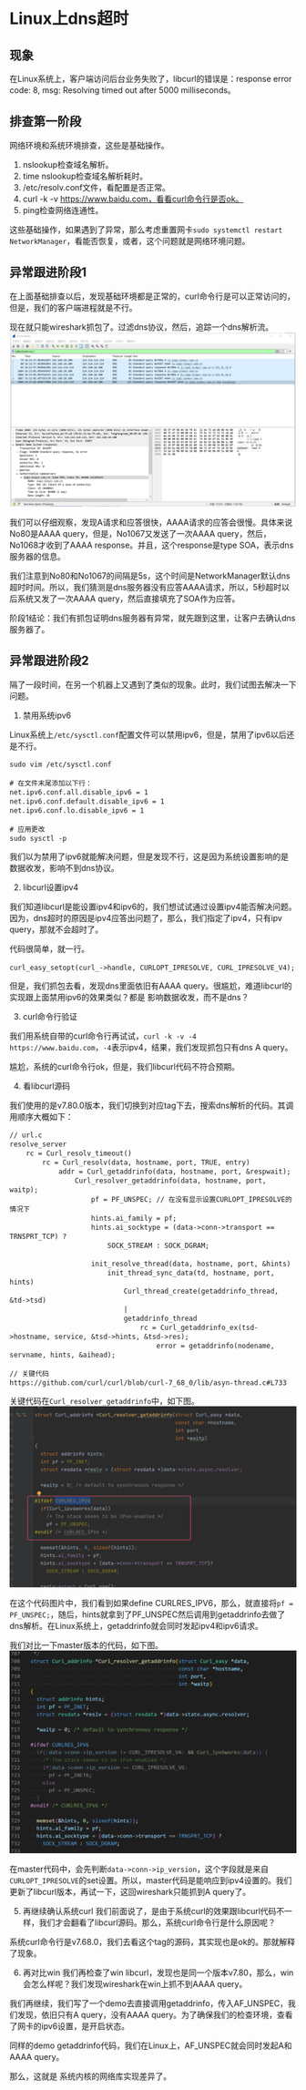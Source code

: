 # Linux上dns超时

## 现象
在Linux系统上，客户端访问后台业务失败了，libcurl的错误是：response error code: 8, msg: Resolving timed out after 5000 milliseconds。

## 排查第一阶段
网络环境和系统环境排查，这些是基础操作。
1. nslookup检查域名解析。
2. time nslookup检查域名解析耗时。
3. /etc/resolv.conf文件，看配置是否正常。
4. curl -k -v https://www.baidu.com，看看curl命令行是否ok。
5. ping检查网络连通性。

这些基础操作，如果遇到了异常，那么考虑重置网卡`sudo systemctl restart NetworkManager`，看能否恢复，或者，这个问题就是网络环境问题。

## 异常跟进阶段1
在上面基础排查以后，发现基础环境都是正常的，curl命令行是可以正常访问的，但是，我们的客户端进程就是不行。

现在就只能wireshark抓包了。过滤dns协议，然后，追踪一个dns解析流。
![picture 2](../images/ec51a68f11de3894368414736986ae7ab7cd25f226bb813dffb13d9b04ae5bce.png)  

我们可以仔细观察，发现A请求和应答很快，AAAA请求的应答会很慢。具体来说No80是AAAA query，但是，No1067又发送了一次AAAA query，然后，No1068才收到了AAAA response。并且，这个response是type SOA，表示dns服务器的信息。

我们注意到No80和No1067的间隔是5s，这个时间是NetworkManager默认dns超时时间。所以，我们猜测是dns服务器没有应答AAAA请求，所以，5秒超时以后系统又发了一次AAAA query，然后直接填充了SOA作为应答。

阶段1结论：我们有抓包证明dns服务器有异常，就先跟到这里，让客户去确认dns服务器了。

## 异常跟进阶段2
隔了一段时间，在另一个机器上又遇到了类似的现象。此时，我们试图去解决一下问题。

1. 禁用系统ipv6

Linux系统上`/etc/sysctl.conf`配置文件可以禁用ipv6，但是，禁用了ipv6以后还是不行。
```
sudo vim /etc/sysctl.conf

# 在文件末尾添加以下行：
net.ipv6.conf.all.disable_ipv6 = 1
net.ipv6.conf.default.disable_ipv6 = 1
net.ipv6.conf.lo.disable_ipv6 = 1

# 应用更改
sudo sysctl -p
```

我们以为禁用了ipv6就能解决问题，但是发现不行，这是因为系统设置影响的是数据收发，影响不到dns协议。

2. libcurl设置ipv4

我们知道libcurl是能设置ipv4和ipv6的，我们想试试通过设置ipv4能否解决问题。因为，dns超时的原因是ipv4应答出问题了，那么，我们指定了ipv4，只有ipv query，那就不会超时了。

代码很简单，就一行。

`curl_easy_setopt(curl_->handle, CURLOPT_IPRESOLVE, CURL_IPRESOLVE_V4);`

但是，我们抓包去看，发现dns里面依旧有AAAA query。很尴尬，难道libcurl的实现跟上面禁用ipv6的效果类似？都是 影响数据收发，而不是dns？

3. curl命令行验证

我们用系统自带的curl命令行再试试，`curl -k -v -4 https://www.baidu.com`，`-4`表示ipv4，结果，我们发现抓包只有dns A query。

尴尬，系统的curl命令行ok，但是，我们libcurl代码不符合预期。

4. 看libcurl源码

我们使用的是v7.80.0版本，我们切换到对应tag下去，搜索dns解析的代码。其调用顺序大概如下：
```
// url.c
resolve_server
	rc = Curl_resolv_timeout()
		rc = Curl_resolv(data, hostname, port, TRUE, entry)
			addr = Curl_getaddrinfo(data, hostname, port, &respwait);
				Curl_resolver_getaddrinfo(data, hostname, port, waitp);
					pf = PF_UNSPEC; // 在没有显示设置CURLOPT_IPRESOLVE的情况下
					hints.ai_family = pf;
					hints.ai_socktype = (data->conn->transport == TRNSPRT_TCP) ?
						SOCK_STREAM : SOCK_DGRAM;
						
					init_resolve_thread(data, hostname, port, &hints)
						init_thread_sync_data(td, hostname, port, hints)
							Curl_thread_create(getaddrinfo_thread, &td->tsd)
							|
							getaddrinfo_thread
								rc = Curl_getaddrinfo_ex(tsd->hostname, service, &tsd->hints, &tsd->res);
									error = getaddrinfo(nodename, servname, hints, &aihead);

// 关键代码
https://github.com/curl/curl/blob/curl-7_68_0/lib/asyn-thread.c#L733
```
关键代码在`Curl_resolver_getaddrinfo`中，如下图。
![picture 0](../images/8ad6888a975a9a0d47c8ee508780bdf039e861bf9e697ac481c64498b02b88b4.png)  

在这个代码图片中，我们看到如果define CURLRES_IPV6，那么，就直接将`pf = PF_UNSPEC;`，随后，hints就拿到了PF_UNSPEC然后调用到getaddrinfo去做了dns解析。在Linux系统上，getaddrinfo就会同时发起ipv4和ipv6请求。

我们对比一下master版本的代码，如下图。
![picture 1](../images/96d4144373651eeaa25f01c856776aa9f733c7cc8a13750b8de54ed9f54ed81c.png)  

在master代码中，会先判断`data->conn->ip_version`，这个字段就是来自`CURLOPT_IPRESOLVE`的set设置。所以，master代码是能响应到ipv4设置的。我们更新了libcurl版本，再试一下，这回wireshark只能抓到A query了。

5. 再继续确认系统curl
我们前面说了，是由于系统curl的效果跟libcurl代码不一样，我们才会翻看了libcurl源码。那么，系统curl命令行是什么原因呢？

系统curl命令行是v7.68.0，我们去看这个tag的源码，其实现也是ok的。那就解释了现象。

6. 再对比win
我们再检查了win libcurl，发现也是同一个版本v7.80，那么，win会怎么样呢？我们发现wireshark在win上抓不到AAAA query。

我们再继续，我们写了一个demo去直接调用getaddrinfo，传入AF_UNSPEC，我们发现，依旧只有A query，没有AAAA query。为了确保我们的检查环境，查看了网卡的ipv6设置，是开启状态。

同样的demo getaddrinfo代码，我们在Linux上，AF_UNSPEC就会同时发起A和AAAA query。

那么，这就是 系统内核的网络库实现差异了。